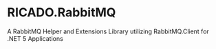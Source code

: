 # RICADO.RabbitMQ
A RabbitMQ Helper and Extensions Library utilizing RabbitMQ.Client for .NET 5 Applications
